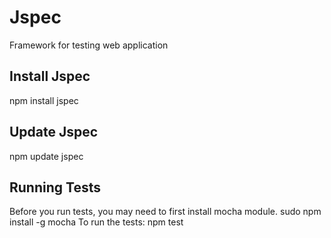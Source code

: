 # Jspec
Framework for testing web application

## Install Jspec
npm install jspec

## Update Jspec
npm update jspec

## Running Tests
Before you run tests, you may need to first install mocha module.
		sudo npm install -g mocha
To run the tests:
		npm test

